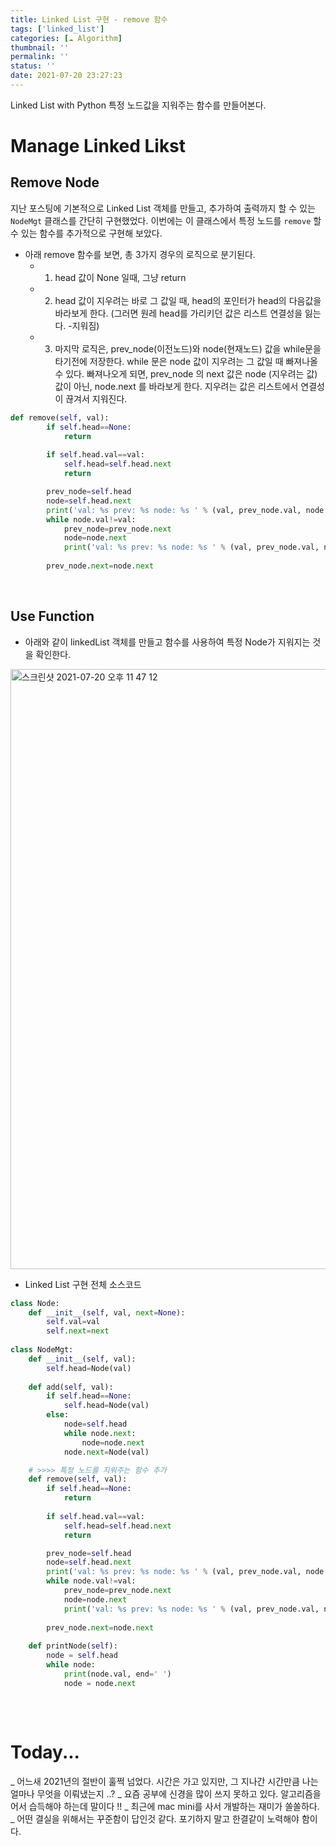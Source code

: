 ```yaml
---
title: Linked List 구현 - remove 함수
tags: ['linked_list']
categories: [☁️ Algorithm]
thumbnail: ''
permalink: ''
status: ''
date: 2021-07-20 23:27:23
---
```


Linked List with Python
특정 노드값을 지워주는 함수를 만들어본다.
<!-- excerpt -->
<!-- toc -->

# Manage Linked Likst

## Remove Node

지난 포스팅에 기본적으로 Linked List 객체를 만들고, 추가하여 출력까지 할 수 있는 `NodeMgt` 클래스를 간단히 구현했었다.
이번에는 이 클래스에서 특정 노드를 `remove` 할 수 있는 함수를 추가적으로 구현해 보았다.
<br>
* 아래 remove 함수를 보면, 총 3가지 경우의 로직으로 분기된다.
  - 1) head 값이 None 일때, 그냥 return
  - 2) head 값이 지우려는 바로 그 값일 때, head의 포인터가 head의 다음값을 바라보게 한다. (그러면 원레 head를 가리키던 값은 리스트 연결성을 잃는다. -지워짐)
  - 3) 마지막 로직은, prev_node(이전노드)와 node(현재노드) 값을 while문을 타기전에 저장한다.
       while 문은 node 값이 지우려는 그 값일 때 빠져나올 수 있다.
       빠져나오게 되면, prev_node 의 next 값은 node (지우려는 값) 값이 아닌, node.next 를 바라보게 한다.
       지우려는 값은 리스트에서 연결성이 끊겨서 지워진다.

```python
def remove(self, val):
        if self.head==None:
            return
        
        if self.head.val==val:
            self.head=self.head.next
            return

        prev_node=self.head
        node=self.head.next
        print('val: %s prev: %s node: %s ' % (val, prev_node.val, node.val))
        while node.val!=val:
            prev_node=prev_node.next
            node=node.next
            print('val: %s prev: %s node: %s ' % (val, prev_node.val, node.val))
            
        prev_node.next=node.next
```

<br>

## Use Function

* 아래와 같이 linkedList 객체를 만들고 함수를 사용하여 특정 Node가 지워지는 것을 확인한다.

<img width="960" alt="스크린샷 2021-07-20 오후 11 47 12" src="https://user-images.githubusercontent.com/28856435/126345349-79de8dec-56a4-4b73-b578-f5fa86f002f6.png">

<br>


* Linked List 구현 전체 소스코드

```python
class Node:
    def __init__(self, val, next=None):
        self.val=val
        self.next=next
    
class NodeMgt:
    def __init__(self, val):
        self.head=Node(val)
    
    def add(self, val):
        if self.head==None:
            self.head=Node(val)
        else:
            node=self.head
            while node.next:
                node=node.next
            node.next=Node(val)

    # >>>> 특정 노드를 지워주는 함수 추가      
    def remove(self, val):
        if self.head==None:
            return
        
        if self.head.val==val:
            self.head=self.head.next
            return

        prev_node=self.head
        node=self.head.next
        print('val: %s prev: %s node: %s ' % (val, prev_node.val, node.val))
        while node.val!=val:
            prev_node=prev_node.next
            node=node.next
            print('val: %s prev: %s node: %s ' % (val, prev_node.val, node.val))
            
        prev_node.next=node.next
    
    def printNode(self):
        node = self.head
        while node:
            print(node.val, end=' ')
            node = node.next
                
```

<br>

# Today...

_
어느새 2021년의 절반이 훌쩍 넘었다.
시간은 가고 있지만, 그 지나간 시간만큼 나는 얼마나 무엇을 이뤄냈는지 ..?
_
요즘 공부에 신경을 많이 쓰지 못하고 있다. 알고리즘을 어서 습득해야 하는데 말이다 !!
_
최근에 mac mini를 사서 개발하는 재미가 쏠쏠하다.
_
어떤 결실을 위해서는 꾸준함이 답인것 같다.
포기하지 말고 한결같이 노력해야 함이다.

